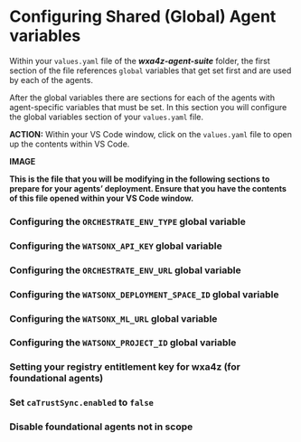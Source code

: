 # Configuring Shared (Global) Agent variables

Within your `values.yaml` file of the ***wxa4z-agent-suite*** folder, the first section of the file references `global` variables that get set first and are used by each of the agents.

After the global variables there are sections for each of the agents with agent-specific variables that must be set. In this section you will configure the global variables section of your `values.yaml` file.

**ACTION:** Within your VS Code window, click on the `values.yaml` file to open up the contents within VS Code.

**IMAGE**

**This is the file that you will be modifying in the following sections to prepare for your agents’ deployment. Ensure that you have the contents of this file opened within your VS Code window.**


### Configuring the `ORCHESTRATE_ENV_TYPE` global variable




### Configuring the `WATSONX_API_KEY` global variable


### Configuring the `ORCHESTRATE_ENV_URL` global variable



### Configuring the `WATSONX_DEPLOYMENT_SPACE_ID` global variable



### Configuring the `WATSONX_ML_URL` global variable

### Configuring the `WATSONX_PROJECT_ID` global variable


### Setting your registry entitlement key for wxa4z (for foundational agents)



### Set `caTrustSync.enabled` to `false`



### Disable foundational agents not in scope


